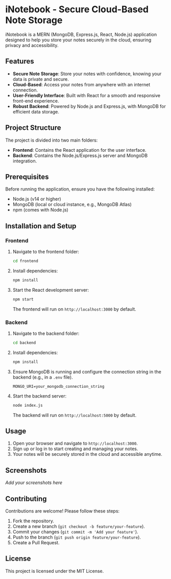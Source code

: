# iNotebook - Secure Cloud-Based Note Storage

iNotebook is a MERN (MongoDB, Express.js, React, Node.js) application designed to help you store your notes securely in the cloud, ensuring privacy and accessibility.

## Features
- **Secure Note Storage**: Store your notes with confidence, knowing your data is private and secure.
- **Cloud-Based**: Access your notes from anywhere with an internet connection.
- **User-Friendly Interface**: Built with React for a smooth and responsive front-end experience.
- **Robust Backend**: Powered by Node.js and Express.js, with MongoDB for efficient data storage.

## Project Structure
The project is divided into two main folders:
- **Frontend**: Contains the React application for the user interface.
- **Backend**: Contains the Node.js/Express.js server and MongoDB integration.

## Prerequisites
Before running the application, ensure you have the following installed:
- Node.js (v14 or higher)
- MongoDB (local or cloud instance, e.g., MongoDB Atlas)
- npm (comes with Node.js)

## Installation and Setup

### Frontend
1. Navigate to the frontend folder:
   ```bash
   cd frontend
   ```
2. Install dependencies:
   ```bash
   npm install
   ```
3. Start the React development server:
   ```bash
   npm start
   ```
   The frontend will run on `http://localhost:3000` by default.

### Backend
1. Navigate to the backend folder:
   ```bash
   cd backend
   ```
2. Install dependencies:
   ```bash
   npm install
   ```
3. Ensure MongoDB is running and configure the connection string in the backend (e.g., in a `.env` file).
   ```env
   MONGO_URI=your_mongodb_connection_string
   ```
4. Start the backend server:
   ```bash
   node index.js
   ```
   The backend will run on `http://localhost:5000` by default.

## Usage
1. Open your browser and navigate to `http://localhost:3000`.
2. Sign up or log in to start creating and managing your notes.
3. Your notes will be securely stored in the cloud and accessible anytime.

## Screenshots
*Add your screenshots here*

## Contributing
Contributions are welcome! Please follow these steps:
1. Fork the repository.
2. Create a new branch (`git checkout -b feature/your-feature`).
3. Commit your changes (`git commit -m 'Add your feature'`).
4. Push to the branch (`git push origin feature/your-feature`).
5. Create a Pull Request.

## License
This project is licensed under the MIT License.
